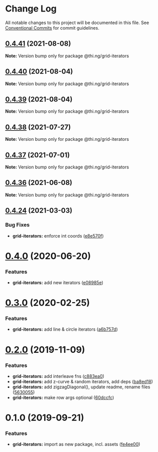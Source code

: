 # Change Log

All notable changes to this project will be documented in this file.
See [Conventional Commits](https://conventionalcommits.org) for commit guidelines.

## [0.4.41](https://github.com/thi-ng/umbrella/compare/@thi.ng/grid-iterators@0.4.40...@thi.ng/grid-iterators@0.4.41) (2021-08-08)

**Note:** Version bump only for package @thi.ng/grid-iterators





## [0.4.40](https://github.com/thi-ng/umbrella/compare/@thi.ng/grid-iterators@0.4.39...@thi.ng/grid-iterators@0.4.40) (2021-08-04)

**Note:** Version bump only for package @thi.ng/grid-iterators





## [0.4.39](https://github.com/thi-ng/umbrella/compare/@thi.ng/grid-iterators@0.4.38...@thi.ng/grid-iterators@0.4.39) (2021-08-04)

**Note:** Version bump only for package @thi.ng/grid-iterators





## [0.4.38](https://github.com/thi-ng/umbrella/compare/@thi.ng/grid-iterators@0.4.37...@thi.ng/grid-iterators@0.4.38) (2021-07-27)

**Note:** Version bump only for package @thi.ng/grid-iterators





## [0.4.37](https://github.com/thi-ng/umbrella/compare/@thi.ng/grid-iterators@0.4.36...@thi.ng/grid-iterators@0.4.37) (2021-07-01)

**Note:** Version bump only for package @thi.ng/grid-iterators





## [0.4.36](https://github.com/thi-ng/umbrella/compare/@thi.ng/grid-iterators@0.4.35...@thi.ng/grid-iterators@0.4.36) (2021-06-08)

**Note:** Version bump only for package @thi.ng/grid-iterators





## [0.4.24](https://github.com/thi-ng/umbrella/compare/@thi.ng/grid-iterators@0.4.23...@thi.ng/grid-iterators@0.4.24) (2021-03-03)


### Bug Fixes

* **grid-iterators:** enforce int coords ([e8e570f](https://github.com/thi-ng/umbrella/commit/e8e570fa57640569554084a846cbde54966c0b06))





# [0.4.0](https://github.com/thi-ng/umbrella/compare/@thi.ng/grid-iterators@0.3.17...@thi.ng/grid-iterators@0.4.0) (2020-06-20)


### Features

* **grid-iterators:** add new iterators ([e08985e](https://github.com/thi-ng/umbrella/commit/e08985ee07a2bc449e4f2126191a96261ef6dfb0))





# [0.3.0](https://github.com/thi-ng/umbrella/compare/@thi.ng/grid-iterators@0.2.3...@thi.ng/grid-iterators@0.3.0) (2020-02-25)


### Features

* **grid-iterators:** add line & circle iterators ([a6b757d](https://github.com/thi-ng/umbrella/commit/a6b757dd350e46404bfd2f82e58d8a3bc2c5b133))





# [0.2.0](https://github.com/thi-ng/umbrella/compare/@thi.ng/grid-iterators@0.1.0...@thi.ng/grid-iterators@0.2.0) (2019-11-09)

### Features

* **grid-iterators:** add interleave fns ([c883ea0](https://github.com/thi-ng/umbrella/commit/c883ea03d9a37698533d981a96f7122828731364))
* **grid-iterators:** add z-curve & random iterators, add deps ([ba8ed18](https://github.com/thi-ng/umbrella/commit/ba8ed18cd84db77ccb35ed95586c66151cf1d690))
* **grid-iterators:** add zigzagDiagonal(), update readme, rename files ([5630055](https://github.com/thi-ng/umbrella/commit/56300557f395698f82b453c79956ada72726444a))
* **grid-iterators:** make row args optional ([60dccfc](https://github.com/thi-ng/umbrella/commit/60dccfcb0ba1d731eeecd4c12433d44b5491e7a7))

# 0.1.0 (2019-09-21)

### Features

* **grid-iterators:** import as new package, incl. assets ([fe4ee00](https://github.com/thi-ng/umbrella/commit/fe4ee00))
